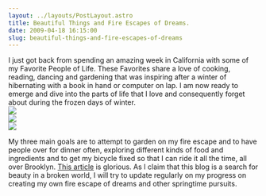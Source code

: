 ```yaml
---
layout: ../layouts/PostLayout.astro
title: Beautiful Things and Fire Escapes of Dreams.
date: 2009-04-18 16:15:00
slug: beautiful-things-and-fire-escapes-of-dreams
---
```


I just got back from spending an amazing week in California with some of my Favorite People of Life. These Favorites share a love of cooking, reading, dancing and gardening that was inspiring after a winter of hibernating with a book in hand or computer on lap. I am now ready to emerge and dive into the parts of life that I love and consequently forget about during the frozen days of winter.  
[![](http://1.bp.blogspot.com/_uemGSKgAPTU/SeoAKGRgTCI/AAAAAAAAAXk/7x7IudUKEJw/s200/IMG_3435.JPG)](http://1.bp.blogspot.com/_uemGSKgAPTU/SeoAKGRgTCI/AAAAAAAAAXk/7x7IudUKEJw/s1600-h/IMG_3435.JPG)  
[![](http://2.bp.blogspot.com/_uemGSKgAPTU/SeoAJq-jpOI/AAAAAAAAAXc/OjQFugBQPi8/s200/IMG_3393.JPG)](http://2.bp.blogspot.com/_uemGSKgAPTU/SeoAJq-jpOI/AAAAAAAAAXc/OjQFugBQPi8/s1600-h/IMG_3393.JPG)  
[![](http://4.bp.blogspot.com/_uemGSKgAPTU/SeoAJD5HejI/AAAAAAAAAXU/zgHpjeH3yqU/s200/IMG_3386.JPG)](http://4.bp.blogspot.com/_uemGSKgAPTU/SeoAJD5HejI/AAAAAAAAAXU/zgHpjeH3yqU/s1600-h/IMG_3386.JPG)  
  
  
  
  
  
  
  
  
  
  
  
My three main goals are to attempt to garden on my fire escape and to have people over for dinner often, exploring different kinds of food and ingredients and to get my bicycle fixed so that I can ride it all the time, all over Brooklyn. [This article](http://brooklynbased.net/everything/fire-escape-of-dreams/) is glorious. As I claim that this blog is a search for beauty in a broken world, I will try to update regularly on my progress on creating my own fire escape of dreams and other springtime pursuits.